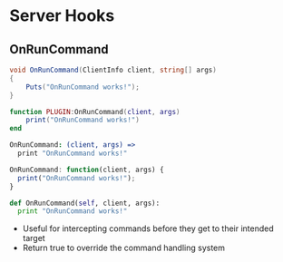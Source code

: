# Server Hooks

## OnRunCommand

``` csharp
void OnRunCommand(ClientInfo client, string[] args)
{
    Puts("OnRunCommand works!");
}
```

``` lua
function PLUGIN:OnRunCommand(client, args)
    print("OnRunCommand works!")
end
```

``` coffeescript
OnRunCommand: (client, args) =>
  print "OnRunCommand works!"
```

``` javascript
OnRunCommand: function(client, args) {
  print("OnRunCommand works!");
}
```

``` python
def OnRunCommand(self, client, args):
  print "OnRunCommand works!"
```

 * Useful for intercepting commands before they get to their intended target
 * Return true to override the command handling system
